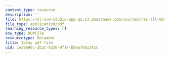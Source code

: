 ```yaml
---
content_type: resource
description: ''
file: https://ol-ocw-studio-app-qa.s3.amazonaws.com/courses/res-tll-004-stem-concept-videos-fall-2013/1e29a96c2b2c93209f14bbea70a1142c_ND89SWpkWgw.pdf
file_type: application/pdf
learning_resource_types: []
ocw_type: OCWFile
resourcetype: Document
title: 3play pdf file
uid: 1e29a96c-2b2c-9320-9f14-bbea70a1142c
---
```

